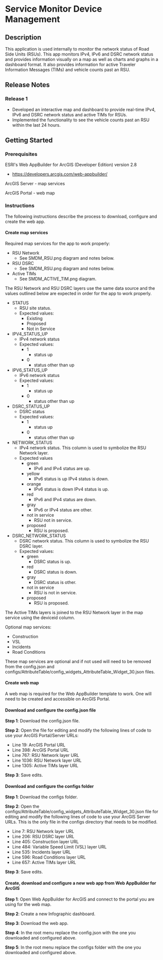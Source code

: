 # Service Monitor Device Management

## Description

This application is used internally to monitor the network status of Road Side Units (RSUs). This app monitors IPv4, IPv6 and DSRC network status and provides information visually on a map as well as charts and graphs in a dashboard format. It also provides information for active Traveler Information Messages (TIMs) and vehicle counts past an RSU.

## Release Notes

### Release 1
- Developed an interactive map and dashboard to provide real-time IPv4, IPv6 and DSRC network status and active TIMs for RSUs.
- Implemented the functionality to see the vehicle counts past an RSU within the last 24 hours.

## Getting Started

### Prerequisites
ESRI's Web AppBuilder for ArcGIS (Developer Edition) version 2.8
- https://developers.arcgis.com/web-appbuilder/

ArcGIS Server - map services

ArcGIS Portal - web map

### Instructions

The following instructions describe the process to download, configure and create the web app.

#### Create map services
Required map services for the app to work properly:
- RSU Network
  - See SMDM_RSU.png diagram and notes below.
- RSU DSRC
  - See SMDM_RSU.png diagram and notes below.
- Active TIMs
  - See SMDM_ACTIVE_TIM.png diagram.

The RSU Network and RSU DSRC layers use the same data source and the values outlined below are expected in order for the app to work properly. 
- STATUS
  - RSU site status.
  - Expected values:
    - Existing
    - Proposed
    - Not in Service
- IPV4_STATUS_UP
  - IPv4 network status
  - Expected values:
    - 1
      - status up
    - 0
      - status other than up
- IPV6_STATUS_UP
  - IPv6 network status
  - Expected values:
    - 1
      - status up
    - 0
      - status other than up
- DSRC_STATUS_UP
  - DSRC status
  - Expected values:
    - 1
      - status up
    - 0
      - status other than up
- NETWORK_STATUS
  - IPv4 network status. This column is used to symbolize the RSU Network layer.
  - Expected values
    - green
      - IPv6 and IPv4 status are up.
    - yellow
      - IPv6 status is up IPv4 status is down.
    - orange
      - IPv6 status is down IPv4 status is up.
    - red
      - IPv6 and IPv4 status are down.
    - gray
      - IPv6 or IPv4 status are other.
    - not in service
      - RSU not in service.
    - proposed
      - RSU is proposed.
- DSRC_NETWORK_STATUS
  - DSRC network status. This column is used to symbolize the RSU DSRC layer.
  - Expected values:
    - green
      - DSRC status is up.
    - red
      - DSRC status is down.
    - gray
      - DSRC status is other.
    - not in service
      - RSU is not in service.
    - proposed
      - RSU is proposed.
      
The Active TIMs layers is joined to the RSU Network layer in the map service using the deviceid column.

Optional map services:
- Construction
- VSL
- Incidents
- Road Conditions

These map services are optional and if not used will need to be removed from the config.json and configs/AttributeTable/config_widgets_AttributeTable_Widget_30.json files.

#### Create web map
A web map is required for the Web AppBuilder template to work. One will need to be created and accessible on ArcGIS Portal.

#### Download and configure the config.json file
**Step 1**: Download the config.json file.

**Step 2**: Open the file for editing and modify the following lines of code to use your ArcGIS Portal/Server URLs:
  - Line 19: ArcGIS Portal URL
  - Line 398: ArcGIS Portal URL
  - Line 767: RSU Network layer URL
  - Line 1036: RSU Network layer URL
  - Line 1305: Active TIMs layer URL
 
 **Step 3**: Save edits.

#### Download and configure the configs folder
**Step 1**: Download the configs folder.

**Step 2**: Open the configs/AttributeTable/config_widgets_AttributeTable_Widget_30.json file for editing and modify the following lines of code to use your ArcGIS Server URLs. This is the only file in the configs directory that needs to be modified.
  - Line 7: RSU Network layer URL
  - Line 206: RSU DSRC layer URL
  - Line 405: Construction layer URL
  - Line 484: Variable Speed Limit (VSL) layer URL
  - Line 535: Incidents layer URL
  - Line 596: Road Conditions layer URL
  - Line 657: Active TIMs layer URL
 
 **Step 3**: Save edits.

#### Create, download and configure a new web app from Web AppBuilder for ArcGIS
**Step 1**: Open Web AppBuilder for ArcGIS and connect to the portal you are using for the web map.

**Step 2**: Create a new Infographic dashboard.

**Step 3**: Download the web app.

**Step 4**: In the root menu replace the config.json with the one you downloaded and configured above.

**Step 5**: In the root menu replace the configs folder with the one you downloaded and configured above.
